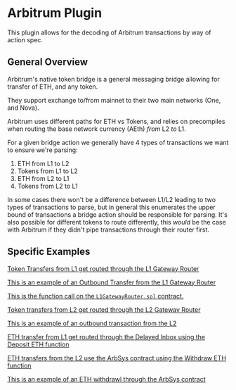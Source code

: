 # Arbitrum Plugin
This plugin allows for the decoding of Arbitrum transactions by way of action spec.

## General Overview
Arbitrum's native token bridge is a general messaging bridge allowing for transfer of ETH, and any token.

They support exchange to/from mainnet to their two main networks (One, and Nova).

Arbitrum uses different paths for ETH vs Tokens, and relies on precompiles when routing the base network currency (AEth) _from_ L2 _to_ L1.

For a given bridge action we generally have 4 types of transactions we want to ensure we're parsing:
1. ETH from L1 to L2
1. Tokens from L1 to L2
1. ETH from L2 to L1
1. Tokens from L2 to L1

In some cases there won't be a difference between L1/L2 leading to two types of transactions to parse, but in general this enumerates the upper bound of transactions a bridge action should be responsible for parsing. It's also possible for different tokens to route differently, this _would_ be the case with Arbitrum if they didn't pipe transactions through their router first.

## Specific Examples

[Token Transfers from L1 get routed through the L1 Gateway Router](https://etherscan.io/address/0x72Ce9c846789fdB6fC1f34aC4AD25Dd9ef7031ef)


[This is an example of an Outbound Transfer from the L1 Gateway Router](https://etherscan.io/tx/0xcdbcb66c6a194ae2f0a58b00c1e6ec0daea08c901590ba056cc6806581bf5a94
)

[This is the function call on the `L1GatewayRouter.sol` contract.](https://github.com/OffchainLabs/token-bridge-contracts/blob/main/contracts/tokenbridge/ethereum/gateway/L1GatewayRouter.sol#L229)

[Token transfers from L2 get routed through the L2 Gateway Router](https://arbiscan.io/address/0x5288c571Fd7aD117beA99bF60FE0846C4E84F933
)

[This is an example of an outbound transaction from the L2](https://arbiscan.io/tx/0xc98cb709c9f00e436911ce764fe7712fd0467f6e56ffc89b3a92a6fe35b5e069
)


[ETH transfer from L1 get routed through the Delayed Inbox using the Deposit ETH function](https://etherscan.io/address/0x4Dbd4fc535Ac27206064B68FfCf827b0A60BAB3f
)



[ETH transfers from the L2 use the ArbSys contract using the Withdraw ETH function](https://arbiscan.io/address/0x0000000000000000000000000000000000000064
)

[This is an example of an ETH withdrawl through the ArbSys contract](https://arbiscan.io/tx/0x6b2ed2676131d1a4bddef33dcf4575ef88fe34adafa77959899cdfd7cc0705b2
)
